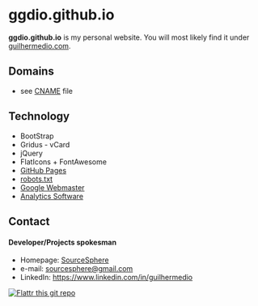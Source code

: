 ggdio.github.io
======
**ggdio.github.io** is my personal website. You will most likely find it under [guilhermedio.com](http://guilhermedio.com).

## Domains
* see [CNAME](https://github.com/ggdio/ggdio.github.io/blob/master/CNAME) file

## Technology
* BootStrap
* Gridus - vCard
* jQuery
* FlatIcons + FontAwesome
* [GitHub Pages](http://pages.github.com/)
* [robots.txt](https://github.com/ggdio/ggdio.github.io/blob/master/robots.txt)
* [Google Webmaster](http://www.google.com/webmasters/)
* [Analytics Software](http://link-to-e.g.-google-analytics)

## Contact
#### Developer/Projects spokesman
* Homepage: [SourceSphere](http://sourcesphere.com.br)
* e-mail: sourcesphere@gmail.com
* LinkedIn: https://www.linkedin.com/in/guilhermedio

[![Flattr this git repo](http://api.flattr.com/button/flattr-badge-large.png)](https://flattr.com/submit/auto?user_id=ggdio&url=https://github.com/ggdio/ggdio.github.io&title=ggdio.github.io&language=&tags=github&category=software) 
